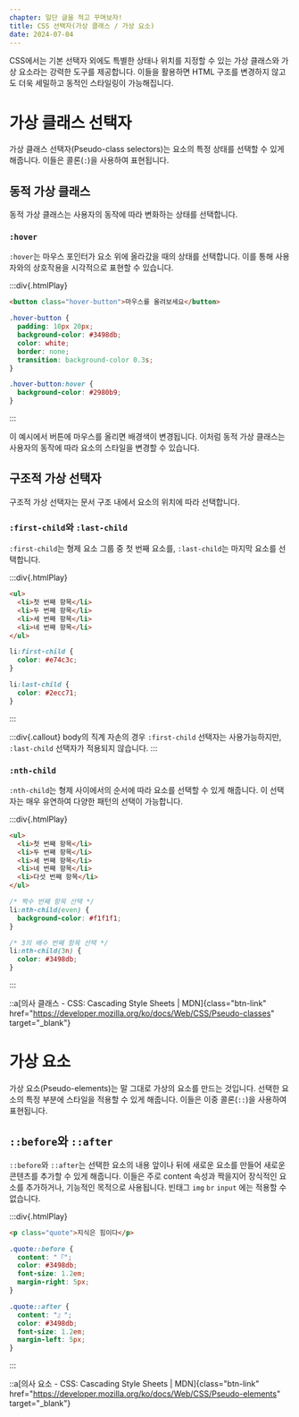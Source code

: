 ```yaml
---
chapter: 일단 글을 적고 꾸며보자!
title: CSS 선택자(가상 클래스 / 가상 요소)
date: 2024-07-04
---
```


CSS에서는 기본 선택자 외에도 특별한 상태나 위치를 지정할 수 있는 가상 클래스와 가상 요소라는 강력한 도구를 제공합니다. 이들을 활용하면 HTML 구조를 변경하지 않고도 더욱 세밀하고 동적인 스타일링이 가능해집니다.

# 가상 클래스 선택자

가상 클래스 선택자(Pseudo-class selectors)는 요소의 특정 상태를 선택할 수 있게 해줍니다. 이들은 콜론(`:`)을 사용하여 표현됩니다.

## 동적 가상 클래스

동적 가상 클래스는 사용자의 동작에 따라 변화하는 상태를 선택합니다.

### `:hover`

`:hover`는 마우스 포인터가 요소 위에 올라갔을 때의 상태를 선택합니다. 이를 통해 사용자와의 상호작용을 시각적으로 표현할 수 있습니다.

:::div{.htmlPlay}

```html
<button class="hover-button">마우스를 올려보세요</button>
```

```css
.hover-button {
  padding: 10px 20px;
  background-color: #3498db;
  color: white;
  border: none;
  transition: background-color 0.3s;
}

.hover-button:hover {
  background-color: #2980b9;
}
```

:::

이 예시에서 버튼에 마우스를 올리면 배경색이 변경됩니다. 이처럼 동적 가상 클래스는 사용자의 동작에 따라 요소의 스타일을 변경할 수 있습니다.

## 구조적 가상 선택자

구조적 가상 선택자는 문서 구조 내에서 요소의 위치에 따라 선택합니다.

### `:first-child`와 `:last-child`

`:first-child`는 형제 요소 그룹 중 첫 번째 요소를, `:last-child`는 마지막 요소를 선택합니다.

:::div{.htmlPlay}

```html
<ul>
  <li>첫 번째 항목</li>
  <li>두 번째 항목</li>
  <li>세 번째 항목</li>
  <li>네 번째 항목</li>
</ul>
```

```css
li:first-child {
  color: #e74c3c;
}

li:last-child {
  color: #2ecc71;
}
```

:::

:::div{.callout}
body의 직계 자손의 경우 `:first-child` 선택자는 사용가능하지만,  
`:last-child` 선택자가 적용되지 않습니다.
:::

### `:nth-child`

`:nth-child`는 형제 사이에서의 순서에 따라 요소를 선택할 수 있게 해줍니다. 이 선택자는 매우 유연하여 다양한 패턴의 선택이 가능합니다.

:::div{.htmlPlay}

```html
<ul>
  <li>첫 번째 항목</li>
  <li>두 번째 항목</li>
  <li>세 번째 항목</li>
  <li>네 번째 항목</li>
  <li>다섯 번째 항목</li>
</ul>
```

```css
/* 짝수 번째 항목 선택 */
li:nth-child(even) {
  background-color: #f1f1f1;
}

/* 3의 배수 번째 항목 선택 */
li:nth-child(3n) {
  color: #3498db;
}
```

:::

::a[의사 클래스 - CSS: Cascading Style Sheets | MDN]{class="btn-link" href="https://developer.mozilla.org/ko/docs/Web/CSS/Pseudo-classes" target="\_blank"}

# 가상 요소

가상 요소(Pseudo-elements)는 말 그대로 가상의 요소를 만드는 것입니다. 선택한 요소의 특정 부분에 스타일을 적용할 수 있게 해줍니다. 이들은 이중 콜론(`::`)을 사용하여 표현됩니다.

## `::before`와 `::after`

`::before`와 `::after`는 선택한 요소의 내용 앞이나 뒤에 새로운 요소를 만들어 새로운 콘텐츠를 추가할 수 있게 해줍니다. 이들은 주로 content 속성과 짝을지어 장식적인 요소를 추가하거나, 기능적인 목적으로 사용됩니다. 빈태그 `img` `br` `input` 에는 적용할 수 없습니다.

:::div{.htmlPlay}

```html
<p class="quote">지식은 힘이다</p>
```

```css
.quote::before {
  content: "『";
  color: #3498db;
  font-size: 1.2em;
  margin-right: 5px;
}

.quote::after {
  content: "』";
  color: #3498db;
  font-size: 1.2em;
  margin-left: 5px;
}
```

:::

::a[의사 요소 - CSS: Cascading Style Sheets | MDN]{class="btn-link" href="https://developer.mozilla.org/ko/docs/Web/CSS/Pseudo-elements" target="\_blank"}
